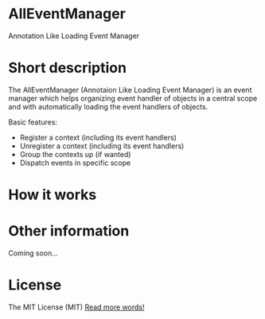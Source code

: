 # AllEventManager
Annotation Like Loading Event Manager

# Short description
The AllEventManager (Annotaion Like Loading Event Manager) is an event manager
which helps organizing event handler of objects in a central scope and
with automatically loading the event handlers of objects.

Basic features:
- Register a context (including its event handlers)
- Unregister a context (including its event handlers)
- Group the contexts up (if wanted)
- Dispatch events in specific scope

# How it works

# Other information
Coming soon...

# License
The MIT License (MIT)
[Read more words!](LICENSE.md)